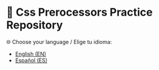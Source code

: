 # 📘 Css Prerocessors Practice Repository

🌐 Choose your language / Elige tu idioma:

- [English (EN)](README.en.md)
- [Español (ES)](README.es.md)
